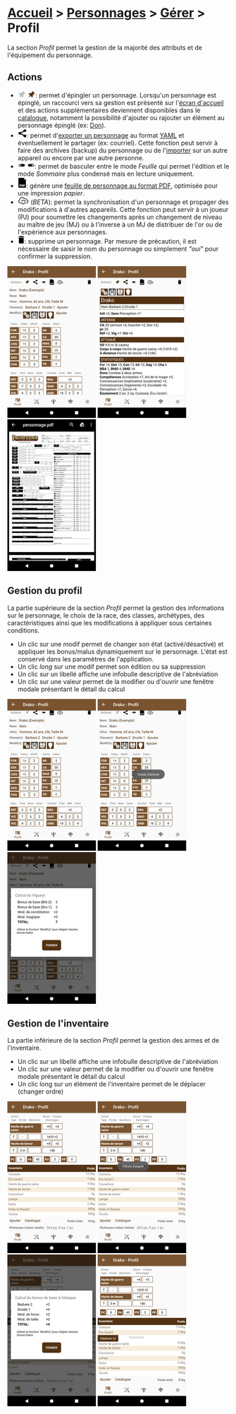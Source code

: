 # [Accueil](../README.md) > [Personnages](character.md) > [Gérer](character-details.md) > Profil

La section _Profil_ permet la gestion de la majorité des attributs et de l'équipement du personnage.

## Actions

* ![](../../images/icons/pinned-off.png) ![](../../images/icons/pinned-on.png): permet d'épingler
un personnage. Lorsqu'un personnage est épinglé, un raccourci vers sa gestion est présenté sur 
l'[écran d'accueil](..) et des actions supplémentaires deviennent disponibles dans le [catalogue](../navigation/README.md),
notamment la possibilité d'ajouter ou rajouter un élément au personnage épinglé (ex: [Don](../catalog/feat-details.md)).
* ![](../../images/icons/share.png): permet d'[exporter un personnage](../tuto/export-import.md) 
au format [YAML](https://fr.wikipedia.org/wiki/YAML)
et éventuellement le partager (ex: courriel). Cette fonction peut servir à faire des archives (backup)
du personnage ou de l'[importer](../tuto/export-import.md)  sur un autre appareil ou encore par une autre personne.
* ![](../../images/icons/mode1.png) ![](../../images/icons/mode2.png): permet de basculer entre le 
mode _Feuille_ qui permet l'édition et le mode _Sommaire_ plus condensé mais en lecture uniquement.
* ![](../../images/icons/pdf.png): génère une [feuille de personnage au format PDF](../tuto/character-sheet-pdf.md), optimisée pour
une impression _papier_.
* ![](../../images/icons/sync.png) (_BETA_): permet la synchronisation d'un personnage et propager
des modifications à d'autres appareils. Cette fonction peut servir à un joueur (PJ) pour soumettre 
les changements après un changement de niveau au maître de jeu (MJ) ou à l'inverse à un MJ de 
distribuer de l'or ou de l'expérience aux personnages.
* ![](../../images/icons/delete.png): supprime un personnage. Par mesure de précaution, il est 
nécessaire de saisir le nom du personnage ou simplement _"oui"_ pour confirmer la suppression.

<a href="../../images/character/character-profile-mode1.png"><img src="../../images/character/character-profile-mode1_small.jpg" title="Profil (mode Feuille)"/></a>
<a href="../../images/character/character-profile-mode2.png"><img src="../../images/character/character-profile-mode2_small.jpg" title="Profil (mode Sommaire)"/></a>
<a href="../../images/character/character-profile-pdf.png"><img src="../../images/character/character-profile-pdf_small.jpg" title="Feuille de personnage au format PDF"/></a>

## Gestion du profil

La partie supérieure de la section _Profil_ permet la gestion des informations sur le personnage,
le choix de la race, des classes, archétypes, des caractéristiques ainsi que les modifications
à appliquer sous certaines conditions.

* Un clic sur une modif permet de changer son état (activé/désactivé) et appliquer les bonus/malus 
dynamiquement sur le personnage. L'état est conservé dans les paramètres de l'application.
* Un clic _long_ sur une modif permet son édition ou sa suppression
* Un clic sur un libellé affiche une infobulle descriptive de l'abréviation
* Un clic sur une valeur permet de la modifier ou d'ouvrir une fenêtre modale présentant le détail du calcul

<a href="../../images/character/character-profile.png"><img src="../../images/character/character-profile_small.jpg" title="Partie supérieure de la section Profil"/></a>
<a href="../../images/character/character-profile-tooltip.png"><img src="../../images/character/character-profile-tooltip_small.jpg" title="Infobulle descriptive pour le libellé CA (Classe d'armure)"/></a>
<a href="../../images/character/character-profile-infos.png"><img src="../../images/character/character-profile-infos_small.jpg" title="Fenêtre modale avec le détail du calcul"/></a>

## Gestion de l'inventaire

La partie inférieure de la section _Profil_ permet la gestion des armes et de l'inventaire.
* Un clic sur un libellé affiche une infobulle descriptive de l'abréviation
* Un clic sur une valeur permet de la modifier ou d'ouvrir une fenêtre modale présentant le détail du calcul
* Un clic long sur un élément de l'inventaire permet de le déplacer (changer ordre)

<a href="../../images/character/character-profile2.png"><img src="../../images/character/character-profile2_small.jpg" title="Partie inférieure de la section Profil"/></a>
<a href="../../images/character/character-profile2-tooltip.png"><img src="../../images/character/character-profile2-tooltip_small.jpg" title="Infobulle descriptive pour le libellé CA (Classe d'armure)"/></a>
<a href="../../images/character/character-profile2-infos.png"><img src="../../images/character/character-profile2-infos_small.jpg" title="Fenêtre modale avec le détail du calcul"/></a>
<a href="../../images/character/character-profile2-move.png"><img src="../../images/character/character-profile2-move_small.jpg" title="Déplacer des éléments de l'inventaire"/></a>
